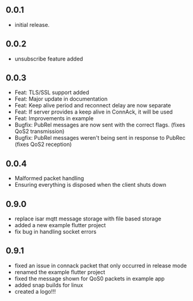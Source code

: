 ## 0.0.1

* initial release.

## 0.0.2

* unsubscribe feature added

## 0.0.3

* Feat: TLS/SSL support added 
* Feat: Major update in documentation
* Feat: Keep alive period and reconnect delay are now separate
* Feat: If server provides a keep alive in ConnAck, it will be used
* Feat: Improvements in example
* Bugfix: PubRel messages are now sent with the correct flags. (fixes QoS2 transmission)
* Bugfix: PubRel messages weren't being sent in response to PubRec (fixes QoS2 reception)

## 0.0.4

* Malformed packet handling 
* Ensuring everything is disposed when the client shuts down

## 0.9.0

* replace isar mqtt message storage with file based storage
* added a new example flutter project
* fix bug in handling socket errors

## 0.9.1

* fixed an issue in connack packet that only occurred in release mode
* renamed the example flutter project
* fixed the message shown for QoS0 packets in example app
* added snap builds for linux
* created a logo!!!